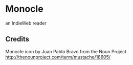 Monocle
=======

an IndieWeb reader


Credits
-------

Monocle icon by Juan Pablo Bravo from the Noun Project.
http://thenounproject.com/term/mustache/18605/


